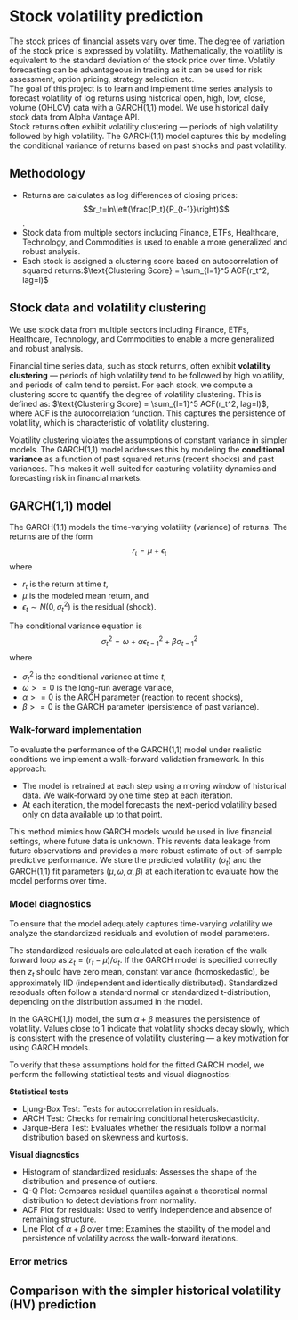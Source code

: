 # Stock volatility prediction
The stock prices of financial assets vary over time. The degree of variation of the stock price is expressed by volatility. Mathematically, the volatility is equivalent to the standard deviation of the stock price over time. Volatily forecasting can be advantageous in trading as it can be used for risk assessment, option pricing, strategy selection etc.
<br>
The goal of this project is to learn and implement time series analysis to forecast volatility of log returns using historical open, high, low, close, volume (OHLCV) data with a GARCH(1,1) model. We use historical daily stock data from Alpha Vantage API.
<br>
Stock returns often exhibit volatility clustering — periods of high volatility followed by high volatility. The GARCH(1,1) model captures this by modeling the conditional variance of returns based on past shocks and past volatility.
<br>


## Methodology
- Returns are calculates as log differences of closing prices: $$r_t=ln\left(\frac{P_t}{P_{t-1}}\right)$$.
- Stock data from multiple sectors including Finance, ETFs, Healthcare, Technology, and Commodities is used to enable a more generalized and robust analysis. 
- Each stock is assigned a clustering score based on autocorrelation of squared returns:$\text{Clustering Score} = \sum_{l=1}^5 ACF(r_t^2, lag=l)$

## Stock data and volatility clustering
We use stock data from multiple sectors including Finance, ETFs, Healthcare, Technology, and Commodities to enable a more generalized and robust analysis. 

Financial time series data, such as stock returns, often exhibit **volatility clustering** — periods of high volatility tend to be followed by high volatility, and periods of calm tend to persist. For each stock, we compute a clustering score to quantify the degree of volatility clustering. This is defined as:
$\text{Clustering Score} = \sum_{l=1}^5 ACF(r_t^2, lag=l)$,
where ACF is the autocorrelation function. This captures the persistence of volatility, which is characteristic of volatility clustering.

Volatility clustering violates the assumptions of constant variance in simpler models. The GARCH(1,1) model addresses this by modeling the **conditional variance** as a function of past squared returns (recent shocks) and past variances. This makes it well-suited for capturing volatility dynamics and forecasting risk in financial markets.


## GARCH(1,1) model
The GARCH(1,1) models the time-varying volatility (variance) of returns. The returns are of the form
$$r_t=\mu+\epsilon_t$$
where 
- $r_t$ is the return at time $t$, 
- $\mu$ is the modeled mean return, and 
- $\epsilon_t \sim N(0,\sigma_t^2)$ is the residual (shock). 

The conditional variance equation is
$$\sigma_t^2=\omega+\alpha\epsilon_{t-1}^2+\beta\sigma_{t-1}^2$$
where
- $\sigma_t^2$ is the conditional variance at time $t$,
- $\omega>=0$ is the long-run average variace,
- $\alpha>=0$ is the ARCH parameter (reaction to recent shocks),
- $\beta>=0$ is the GARCH parameter (persistence of past variance).

### Walk-forward implementation
To evaluate the performance of the GARCH(1,1) model under realistic conditions we implement a walk-forward validation framework. In this approach:
- The model is retrained at each step using a moving window of historical data. We walk-forward by one time step at each iteration.
- At each iteration, the model forecasts the next-period volatility based only on data available up to that point.

This method mimics how GARCH models would be used in live financial settings, where future data is unknown. This revents data leakage from future observations and provides a more robust estimate of out-of-sample predictive performance. We store the predicted volatility ($\sigma_t$) and the GARCH(1,1) fit parameters $(\mu, \omega, \alpha, \beta)$ at each iteration to evaluate how the model performs over time.

### Model diagnostics
To ensure that the model adequately captures time-varying volatility we analyze the standardized residuals and evolution of model parameters. 

The standardized residuals are calculated at each iteration of the walk-forward loop as $z_t=(r_t-\mu)/\sigma_t$. If the GARCH model is specified correctly then $z_t$ should have zero mean, constant variance (homoskedastic), be approximately IID (independent and identically distributed). Standardized resoduals often follow a standard normal or standardized t-distribution, depending on the distribution assumed in the model.

In the GARCH(1,1) model, the sum $\alpha+\beta$ measures the persistence of volatility. Values close to 1 indicate that volatility shocks decay slowly, which is consistent with the presence of volatility clustering — a key motivation for using GARCH models.

To verify that these assumptions hold for the fitted GARCH model, we perform the following statistical tests and visual diagnostics:

**Statistical tests**
- Ljung-Box Test: Tests for autocorrelation in residuals.
- ARCH Test: Checks for remaining conditional heteroskedasticity.
- Jarque-Bera Test:  Evaluates whether the residuals follow a normal distribution based on skewness and kurtosis.

**Visual diagnostics**
- Histogram of standardized residuals: Assesses the shape of the distribution and presence of outliers.
- Q-Q Plot: Compares residual quantiles against a theoretical normal distribution to detect deviations from normality.
- ACF Plot for residuals: Used to verify independence and absence of remaining structure.
- Line Plot of $\alpha+\beta$ over time:  Examines the stability of the model and persistence of volatility across the walk-forward iterations.

### Error metrics

## Comparison with the simpler historical volatility (HV) prediction 








